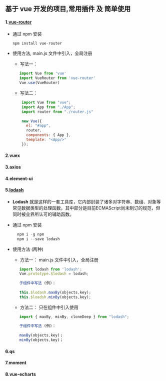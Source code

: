 ## 基于 vue 开发的项目,常用插件 及 简单使用
#### 1.[vue-router](https://router.vuejs.org/zh/installation.html)

   + 通过 npm 安装 
   
        ```javascript
        npm install vue-router
        ```
   + 使用方法, main.js 文件中引入，全局注册
   
      + 写法一：
      ```javascript 
         import Vue from 'vue'
         import VueRouter from 'vue-router'
         Vue.use(VueRouter)
     ```
     + 写法二：
     ```javascript
         import Vue from "vue";
         import App from "./App";
         import router from "./router.js" 
         
         new Vue({
           el: "#app",
           router,
           components: { App },
           template: "<App/>"
         });
     ```
#### 2.vuex
#### 3.axios
#### 4.element-ui
#### 5.[lodash](https://www.lodashjs.com/)

   + **Lodash** 就是这样的一套工具库，它内部封装了诸多对字符串、数组、对象等常见数据类型的处理函数，其中部分是目前ECMAScript尚未制订的规范，但同时被业界所认可的辅助函数。
   
   + 通过 npm 安装
     ```javascript
       npm i -g npm
       npm i --save lodash
     ```
   + 使用方法 (两种)
      + 方法一： main.js 文件中引入，全局注册
      ```javascript
         import lodash from 'lodash';
         Vue.prototype.$lodash = lodash;
         
         子组件中写法 (例)：
         
         this.$lodash.maxBy(objects,key);
         this.$loadsh.minBy(objects,key);
     ```
      + 方法二： 只在组件中引入使用
      ```javascript
         import { maxBy, minBy, cloneDeep } from "lodash";
         
         子组件中写法 (例)：
         
         maxBy(objects,key)；
         minBy(objects,key)；
      ```
#### 6.qs
#### 7.moment
#### 8.vue-echarts
